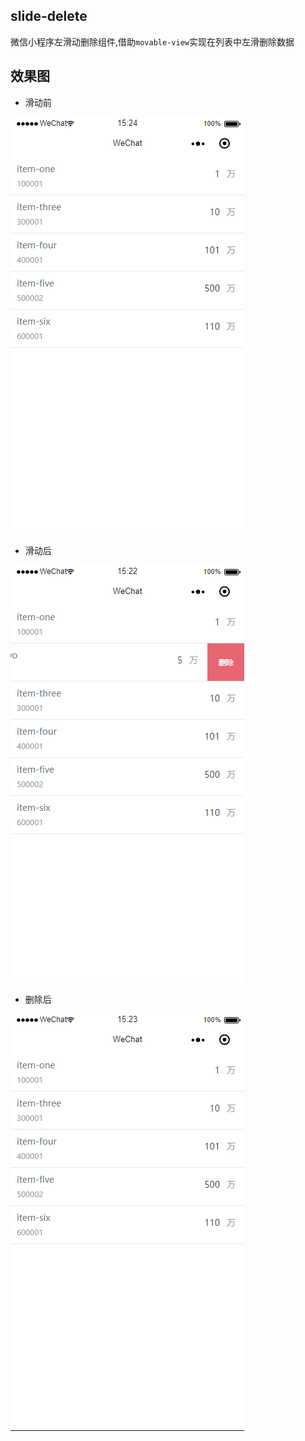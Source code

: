 ## slide-delete

微信小程序左滑动删除组件,借助`movable-view`实现在列表中左滑删除数据

## 效果图

- 滑动前

![movable-view左滑前效果图](https://github.com/BKHole/slide-delete/blob/master/screenshots/slide-before.png)


- 滑动后

![左滑后效果图](https://github.com/BKHole/slide-delete/blob/master/screenshots/slide-after.png)


- 删除后

![删除后效果图](https://github.com/BKHole/slide-delete/blob/master/screenshots/deleted.png)
